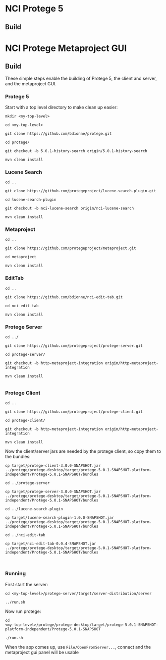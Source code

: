 # NCI Protege 5

## Build

# NCI Protege Metaproject GUI

## Build

These simple steps enable the building of Protege 5, the client and
server, and the metaproject GUI.

### Protege 5

Start with a top level directory to make clean up easier:

````
mkdir <my-top-level>

cd <my-top-level>

git clone https://github.com/bdionne/protege.git

cd protege/

git checkout -b 5.0.1-history-search origin/5.0.1-history-search

mvn clean install

````

### Lucene Search

````
cd ..

git clone https://github.com/protegeproject/lucene-search-plugin.git

cd lucene-search-plugin

git checkout -b nci-lucene-search origin/nci-lucene-search

mvn clean install

````

### Metaproject

````
cd ..

git clone https://github.com/protegeproject/metaproject.git

cd metaproject

mvn clean install

````

### EditTab

````
cd ..

git clone https://github.com/bdionne/nci-edit-tab.git

cd nci-edit-tab

mvn clean install

````

### Protege Server

````
cd ../

git clone https://github.com/protegeproject/protege-server.git

cd protege-server/

git checkout -b http-metaproject-integration origin/http-metaproject-integration

mvn clean install


````

### Protege Client

````
cd ..

git clone https://github.com/protegeproject/protege-client.git

cd protege-client/

git checkout -b http-metaproject-integration origin/http-metaproject-integration

mvn clean install
````



Now the client/server jars are needed by the protege client, so copy them to the
bundles:

````
cp target/protege-client-3.0.0-SNAPSHOT.jar
../protege/protege-desktop/target/protege-5.0.1-SNAPSHOT-platform-independent/Protege-5.0.1-SNAPSHOT/bundles

cd ../protege-server

cp target/protege-server-3.0.0-SNAPSHOT.jar
../protege/protege-desktop/target/protege-5.0.1-SNAPSHOT-platform-independent/Protege-5.0.1-SNAPSHOT/bundles

cd ../lucene-search-plugin

cp target/lucene-search-plugin-1.0.0-SNAPSHOT.jar
../protege/protege-desktop/target/protege-5.0.1-SNAPSHOT-platform-independent/Protege-5.0.1-SNAPSHOT/bundles

cd ../nci-edit-tab

cp target/nci-edit-tab-0.0.4-SNAPSHOT.jar
../protege/protege-desktop/target/protege-5.0.1-SNAPSHOT-platform-independent/Protege-5.0.1-SNAPSHOT/bundles



````

### Running

First start the server:

````
cd <my-top-level>/protege-server/target/server-distribution/server

../run.sh
````

Now run protege:
````
cd
<my-top-level>/protege/protege-desktop/target/protege-5.0.1-SNAPSHOT-platform-independent/Protege-5.0.1-SNAPSHOT

./run.sh
````

When the app comes up, use `File/OpenFromServer...`, connect and the
metaproject gui panel will be usable
